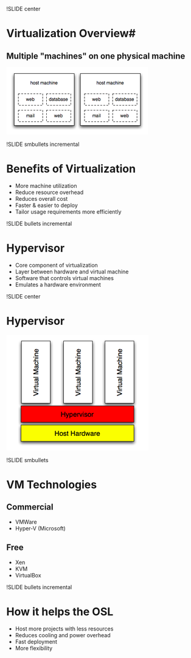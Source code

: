 !SLIDE center

# Virtualization Overview#

## Multiple "machines" on one physical machine ##

![vm image](vm.png)

!SLIDE smbullets incremental

# Benefits of Virtualization #

* More machine utilization
* Reduce resource overhead
* Reduces overall cost
* Faster & easier to deploy
* Tailor usage requirements more efficiently

!SLIDE bullets incremental

# Hypervisor #

* Core component of virtualization
* Layer between hardware and virtual machine
* Software that controls virtual machines
* Emulates a hardware environment

!SLIDE center

# Hypervisor #

![hypervisor](hypervisor.png)

!SLIDE smbullets

# VM Technologies #

## Commercial ##
* VMWare
* Hyper-V (Microsoft)

## Free ##
* Xen
* KVM
* VirtualBox

!SLIDE bullets incremental

# How it helps the OSL #

* Host more projects with less resources
* Reduces cooling and power overhead
* Fast deployment
* More flexibility
